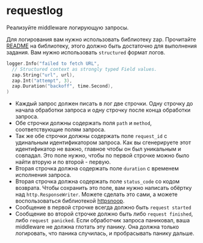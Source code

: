 # requestlog

Реализуйте middleware логирующую запросы.

Для логирования вам нужно использовать библиотеку zap. Прочитайте [README](https://github.com/uber-go/zap)
на библиотеку, этого должно быть достаточно для выполнения задания. Вам нужно использовать `structured`
формат логов.

```go
logger.Info("failed to fetch URL",
  // Structured context as strongly typed Field values.
  zap.String("url", url),
  zap.Int("attempt", 3),
  zap.Duration("backoff", time.Second),
)
```

 * Каждый запрос должен писать в лог две строчки. Одну строчку до начала обработки запроса и одну строчку после
   конца обработки запроса.
 * Обе строчки должны содержать поля `path` и `method`, соответствующие полям запроса.
 * Так же обе строчки должны содержать поле `request_id` с удинальным идентификатором запроса. Как вы сгенерируете
   этот идентификатор не важно, главное чтобы он был уникальным и совпадал. Это поле нужно, чтобы по первой строчке
   можно было найти вторую и по второй - первую.
 * Вторая строчка должна содержать поле `duration` с временем исполнения запроса.
 * Вторая строчка должна содержать поле `status_code` со кодом возврата. Чтобы сохранить это поле,
   вам нужно написать обёртку над `http.ResponseWriter`. Можете сделать это сами, а можете
   воспользоваться библиотекой [httpsnoop](https://github.com/felixge/httpsnoop).
 * Сообщение в первой строчке всегда должно быть `request started`
 * Сообщение во второй строчке должно быть либо `request finished`, либо `request panicked`.
   Если обработчик запроса паниковал, ваша middleware не должна глотать эту панику. Она должна только
   логировать, что паника случилась, и пробрасывать панику дальше.